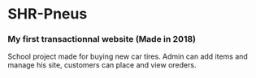 # SHR-Pneus

### My first transactionnal website (Made in 2018)

School project made for buying new car tires.
Admin can add items and manage his site, customers can place and view oreders.
